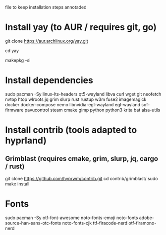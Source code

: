 file to keep installation steps annotaded

# Install yay (to AUR / requires git, go)

git clone https://aur.archlinux.org/yay.git

cd yay

makepkg -si

# Install dependencies

sudo pacman -Sy linux-lts-headers qt5-wayland libva curl wget git neofetch nvtop htop wlroots jq grim slurp rust rustup w3m fuse2 imagemagick docker docker-compose nemo libnvidia-egl-wayland egl-wayland sof-firmware pavucontrol steam cmake gimp python python3 krita bat alsa-utils

# Install contrib (tools adapted to hyprland)

## Grimblast (requires cmake, grim, slurp, jq, cargo / rust)
git clone https://github.com/hyprwm/contrib.git
cd contrib/grimblast/
sudo make install

# Fonts

sudo pacman -Sy otf-font-awesome noto-fonts-emoji noto-fonts adobe-source-han-sans-otc-fonts noto-fonts-cjk ttf-firacode-nerd otf-firamono-nerd

